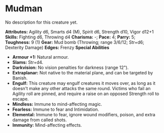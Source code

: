 # Mudman

No description for this creature yet.

**Attributes:** Agility d6, Smarts d4 (M), Spirit d6, Strength d10,
Vigor d12+1
**Skills:** Fighting d6, Throwing d4
**Charisma:** -; **Pace:** 4; **Parry:** 5; **Toughness:** 9 (1)
**Gear:** Mud bomb (Throwing; range 3/6/12; Str+d6; Dexterity Damage)
**Edges:** Frenzy
**Special Abilities**

- **Armour +1:** Natural armour.
- **Slams:** Str+d4.
- **Darkvision:** No vision penalties for darkness (range 12").
- **Extraplanar:** Not native to the material plane, and can be targeted
by Banish.
- **Engulf:** This creature may engulf creatures it moves over, as long
as it doesn't make any other attacks the same round. Victims who fail
an Agility roll are pinned, and require a raise on an opposed Strength
roll to escape.
- **Mindless:** Immune to mind-affecting magic.
- **Fearless:** Immune to fear and Intimidation.
- **Elemental:** Immune to fear, ignore wound modifiers, poison, and
extra damage from called shots.
- **Immunity:** Mind-affecting effects.
